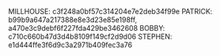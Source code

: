 MILLHOUSE: c3f248a0bf57c314204e7e2deb34f99e
PATRICK: b99b9a647a217388e8e3d23e85e198ff, a470e3c9debf6f227fda429be3462608
BOBBY: c710c660b47d3d4b8109f149cf2d9d06
STEPHEN: e1d444ffe3f6d9c3a2971b409fec3a76
